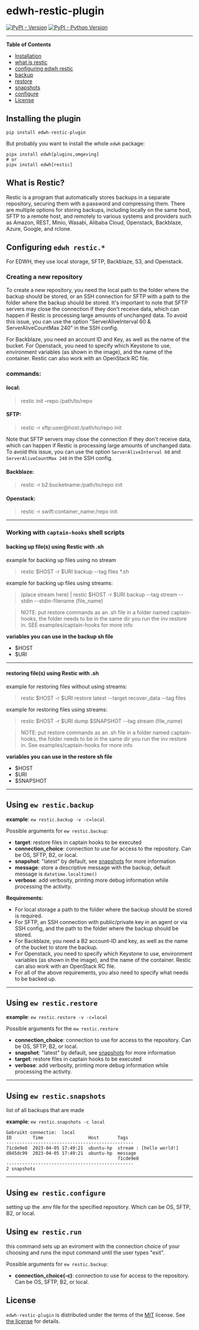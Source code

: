 # edwh-restic-plugin

[![PyPI - Version](https://img.shields.io/pypi/v/edwh-restic-plugin.svg)](https://pypi.org/project/edwh-restic-plugin)
[![PyPI - Python Version](https://img.shields.io/pypi/pyversions/edwh-restic-plugin.svg)](https://pypi.org/project/edwh-restic-plugin)

-----

**Table of Contents**

- [Installation](#installing-the-plugin)
- [what is restic](#what-is-restic)
- [configuring edwh restic](#configuring-edwh-restic)
- [backup](#using-ew-resticbackup)
- [restore](#using-ew-resticrestore)
- [snapshots](#using-ew-resticsnapshots)
- [configure](#using-ew-resticconfigure)
- [License](#license)

## Installing the plugin

```console
pip install edwh-restic-plugin
```

But probably you want to install the whole `edwh` package:

```console
pipx install edwh[plugins,omgeving]
# or
pipx install edwh[restic]
```

## What is Restic?
Restic is a program that automatically stores backups in a separate repository, securing them with a password and compressing them. 
There are multiple options for storing backups, including locally on the same host, SFTP to a remote host,
and remotely to various systems and providers such as Amazon, REST, Minio, Wasabi, Alibaba Cloud, Openstack, Backblaze, 
Azure, Google, and rclone. 

## Configuring `edwh restic.*`
For EDWH, they use local storage, SFTP, Backblaze, S3, and Openstack.

### Creating a new repository
To create a new repository, you need the local path to the folder where the backup should be stored,
or an SSH connection for SFTP with a path to the folder where the backup should be stored. 
It's important to note that SFTP servers may close the connection if they don't receive data, 
which can happen if Restic is processing large amounts of unchanged data. 
To avoid this issue, you can use the option "ServerAliveInterval 60 & ServerAliveCountMax 240" in the SSH config.

For Backblaze, you need an account ID and Key, as well as the name of the bucket. 
For Openstack, you need to specify which Keystone to use, environment variables (as shown in the image), 
and the name of the container. 
Restic can also work with an OpenStack RC file.
### commands:

#### local:
> restic init –repo /path/to/repo

#### SFTP:
> restic -r sftp:user@host:/path/to/repo init

Note that SFTP servers may close the connection if they don't receive data, which can happen if 
Restic is processing large amounts of unchanged data. To avoid this issue, you can use the 
option `ServerAliveInterval 60` and `ServerAliveCountMax 240` in the SSH config.

#### Backblaze:
> restic -r b2:bucketname:/path/to/repo init

#### Openstack:
> restic -r swift:container_name:/repo init
---
### Working with `captain-hooks` shell scripts

#### backing up file(s) using Restic with .sh
example for backing up files using no stream
>restic $HOST -r $URI backup --tag files *.sh

example for backing up files using streams:
> (place stream here) | restic $HOST -r $URI backup --tag stream --stdin --stdin-filename (file_name)

> NOTE: put restore commands as an .sh file in a folder named captain-hooks, the folder needs to be in the same dir
> you run the inv restore in. SEE examples/captain-hooks for more info

**variables you can use in the backup sh file**
- $HOST
- $URI

---

#### restoring file(s) using Restic with .sh
example for restoring files without using streams:
> restic $HOST -r $URI restore latest --target recover_data --tag files

example for restoring files using streams:
> restic $HOST -r $URI dump $SNAPSHOT --tag stream (file_name)

> NOTE: put restore commands as an .sh file in a folder named captain-hooks, the folder needs to be in the same dir
> you run the inv restore in. See examples/captain-hooks for more info

**variables you can use in the restore sh file**
- $HOST
- $URI
- $SNAPSHOT

---
## Using `ew restic.backup`
**example**: `ew restic.backup -v -c=local`

Possible arguments for `ew restic.backup`:
- **target**: restore files in captain hooks to be executed
- **connection_choice**: connection to use for access to the repository. Can be OS, SFTP, B2, or 
  local.
- **snapshot**: "latest" by default, see [snapshots](#using-ew-resticsnapshots) for more information
- **message**: store a descriptive message with the backup, default message is `datetime.localtime()`
- **verbose**: add verbosity, printing more debug information while processing the activity. 

**Requirements:**

- For local storage a path to the folder where the backup should be stored is required.
- For SFTP, an SSH connection with public/private key in an agent or via SSH config, and the path to the folder where the backup should be stored. 
- For Backblaze, you need a B2 account-ID and key, as well as the name of the bucket to store 
  the backup. 
- For Openstack, you need to specify which Keystone to use, environment variables (as shown in the image), and the name of the container. Restic can also work with an OpenStack RC file.
- For all of the above requirements, you also need to specify what needs to be backed up.

---
## Using `ew restic.restore`

**example**: `ew restic.restore -v -c=local`

Possible arguments for the `ew restic.restore`
- **connection_choice**: connection to use for access to the repository. Can be OS, SFTP, B2, or 
  local.
- **snapshot**: "latest" by default, see [snapshots](#using-ew-resticsnapshots) for more information
- **target**: restore files in captain hooks to be executed
- **verbose**: add verbosity, printing more debug information while processing the activity. 

---
## Using `ew restic.snapshots`

list of all backups that are made

**example**: `ew restic.snapshots -c local`

```
Gebruikt connectie:  local
ID        Time                 Host       Tags
------------------------------------------------
71cde9e8  2023-04-05 17:49:21  ubuntu-hp  stream : [hello world!]
d845dc99  2023-04-05 17:49:21  ubuntu-hp  message
                                          71cde9e8
------------------------------------------------
2 snapshots
```

---

## Using `ew restic.configure`
setting up the .env file for the specified repository. Which can be OS, SFTP, B2, or local.


## Using `ew restic.run`
this command sets up an eviroment with the connection choice of your choosing and runs the input command until the user 
types "exit".

Possible arguments for `ew restic.backup`:
- **connection_choice(-c)**: connection to use for access to the repository. Can be OS, SFTP, B2, or 
  local.


## License
`edwh-restic-plugin` is distributed under the terms of the [MIT](https://spdx.org/licenses/MIT.html) license.
See [the license](LICENSE.txt) for details. 
